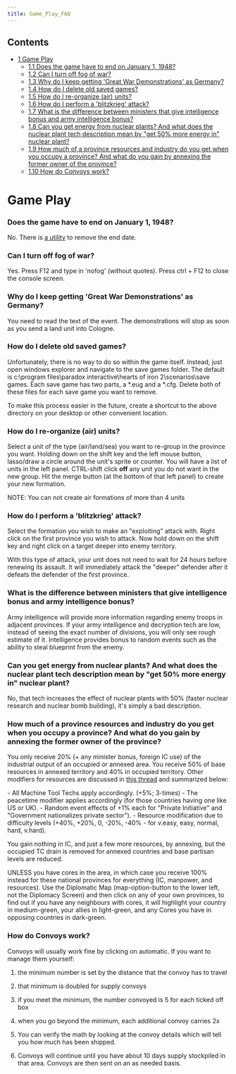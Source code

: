 ```yaml
---
title: Game_Play_FAQ
---
```

 Contents
--------

*   [1 Game Play](#Game_Play)
    *   [1.1 Does the game have to end on January 1, 1948?](#Does_the_game_have_to_end_on_January_1.2C_1948.3F)
    *   [1.2 Can I turn off fog of war?](#Can_I_turn_off_fog_of_war.3F)
    *   [1.3 Why do I keep getting 'Great War Demonstrations' as Germany?](#Why_do_I_keep_getting_.27Great_War_Demonstrations.27_as_Germany.3F)
    *   [1.4 How do I delete old saved games?](#How_do_I_delete_old_saved_games.3F)
    *   [1.5 How do I re-organize (air) units?](#How_do_I_re-organize_.28air.29_units.3F)
    *   [1.6 How do I perform a 'blitzkrieg' attack?](#How_do_I_perform_a_.27blitzkrieg.27_attack.3F)
    *   [1.7 What is the difference between ministers that give intelligence bonus and army intelligence bonus?](#What_is_the_difference_between_ministers_that_give_intelligence_bonus_and_army_intelligence_bonus.3F)
    *   [1.8 Can you get energy from nuclear plants? And what does the nuclear plant tech description mean by "get 50% more energy in" nuclear plant?](#Can_you_get_energy_from_nuclear_plants.3F_And_what_does_the_nuclear_plant_tech_description_mean_by_.22get_50.25_more_energy_in.22_nuclear_plant.3F)
    *   [1.9 How much of a province resources and industry do you get when you occupy a province? And what do you gain by annexing the former owner of the province?](#How_much_of_a_province_resources_and_industry_do_you_get_when_you_occupy_a_province.3F_And_what_do_you_gain_by_annexing_the_former_owner_of_the_province.3F)
    *   [1.10 How do Convoys work?](#How_do_Convoys_work.3F)

Game Play
=========

### Does the game have to end on January 1, 1948?

No. There is [a utility](/wiki/Utilities#No_Time_Limit_Mod_Tool "Utilities") to remove the end date.

### Can I turn off fog of war?

Yes. Press F12 and type in 'nofog' (without quotes). Press ctrl + F12 to close the console screen.

### Why do I keep getting 'Great War Demonstrations' as Germany?

You need to read the text of the event. The demonstrations will stop as soon as you send a land unit into Cologne.

### How do I delete old saved games?

Unfortunately, there is no way to do so within the game itself. Instead, just open windows explorer and navigate to the save games folder. The default is c:\\program files\\paradox interactive\\hearts of iron 2\\scenarios\\save games. Each save game has two parts, a \*.eug and a \*.cfg. Delete both of these files for each save game you want to remove.

To make this process easier in the future, create a shortcut to the above directory on your desktop or other convenient location.

### How do I re-organize (air) units?

Select a unit of the type (air/land/sea) you want to re-group in the province you want. Holding down on the shift key and the left mouse button, lasso/draw a circle around the unit's sprite or counter. You will have a list of units in the left panel. CTRL-shift click **off** any unit you do not want in the new group. Hit the merge button (at the bottom of that left panel) to create your new formation.

NOTE: You can not create air formations of more than 4 units

### How do I perform a 'blitzkrieg' attack?

Select the formation you wish to make an "exploiting" attack with. Right click on the first province you wish to attack. Now hold down on the shift key and right click on a target deeper into enemy territory.

With this type of attack, your unit does not need to wait for 24 hours before renewing its assault. It will immediately attack the "deeper" defender after it defeats the defender of the first province.

### What is the difference between ministers that give intelligence bonus and army intelligence bonus?

Army intelligence will provide more information regarding enemy troops in adjacent provinces. If your army intelligence and decryption tech are low, instead of seeing the exact number of divisions, you will only see rough estimate of it. Intelligence provides bonus to random events such as the ability to steal blueprint from the enemy.

### Can you get energy from nuclear plants? And what does the nuclear plant tech description mean by "get 50% more energy in" nuclear plant?

No, that tech increases the effect of nuclear plants with 50% (faster nuclear research and nuclear bomb building), it's simply a bad description.

### How much of a province resources and industry do you get when you occupy a province? And what do you gain by annexing the former owner of the province?

You only receive 20% (+ any minister bonus, foreign IC use) of the industrial output of an occupied or annexed area. You receive 50% of base resources in annexed territory and 40% in occupied territory. Other modifiers for resources are discussed in [this thread](http://forum.paradoxplaza.com/forum/showthread.php?t=209413) and summarized below:

\- All Machine Tool Techs apply accordingly. (+5%; 3-times) - The peacetime modifier applies accordingly (for those countries having one like US or UK). - Random event effects of +1% each for "Private Initiative" and "Government nationalizes private sector"). - Resource modification due to difficulty levels (+40%, +20%, 0, -20%, -40% - for v.easy, easy, normal, hard, v.hard). 

You gain nothing in IC, and just a few more resources, by annexing, but the occupied TC drain is removed for annexed countries and base partisan levels are reduced.

UNLESS you have cores in the area, in which case you receive 100% instead for these national provinces for everything (IC, manpower, and resources). Use the Diplomatic Map (map-option-button to the lower left, not the Diplomacy Screen) and then click on any of your own provinces, to find out if you have any neighbours with cores, it will highlight your country in medium-green, your allies in light-green, and any Cores you have in opposing countries in dark-green.

### How do Convoys work?

Convoys will usually work fine by clicking on automatic. If you want to manage them yourself:

1) the minimum number is set by the distance that the convoy has to travel

2) that minimum is doubled for supply convoys

3) if you meet the minimum, the number convoyed is 5 for each ticked off box

4) when you go beyond the minimum, each additional convoy carries 2x

5) You can verify the math by looking at the convoy details which will tell you how much has been shipped.

6) Convoys will continue until you have about 10 days supply stockpiled in that area. Convoys are then sent on an as needed basis.
